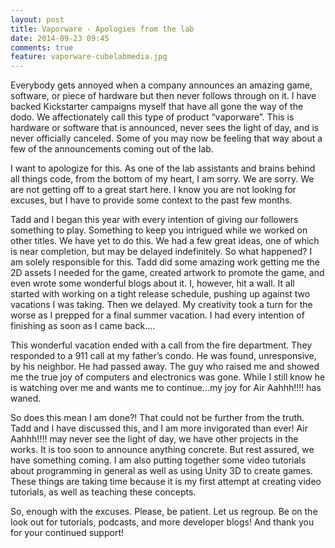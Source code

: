 ```yaml
---
layout: post
title: Vaporware - Apologies from the lab
date: 2014-09-23 09:45
comments: true
feature: vaporware-cubelabmedia.jpg
---
```

Everybody gets annoyed when a company announces an amazing game, software, or piece of hardware but then never follows through on it. I have backed Kickstarter campaigns myself that have all gone the way of the dodo. We affectionately call this type of product “vaporware”. This is hardware or software that is announced, never sees the light of day, and is never officially canceled. Some of you may now be feeling that way about a few of the announcements coming out of the lab.

I want to apologize for this. As one of the lab assistants and brains behind all things code, from the bottom of my heart, I am sorry. We are sorry. We are not getting off to a great start here. I know you are not looking for excuses, but I have to provide some context to the past few months.

Tadd and I began this year with every intention of giving our followers something to play. Something to keep you intrigued while we worked on other titles. We have yet to do this. We had a few great ideas, one of which is near completion, but may be delayed indefinitely. So what happened? I am solely responsible for this. Tadd did some amazing work getting me the 2D assets I needed for the game, created artwork to promote the game, and even wrote some wonderful blogs about it. I, however, hit a wall. It all started with working on a tight release schedule, pushing up against two vacations I was taking. Then we delayed. My creativity took a turn for the worse as I prepped for a final summer vacation. I had every intention of finishing as soon as I came back….

This wonderful vacation ended with a call from the fire department. They responded to a 911 call at my father’s condo. He was found, unresponsive, by his neighbor. He had passed away. The guy who raised me and showed me the true joy of computers and electronics was gone. While I still know he is watching over me and wants me to continue...my joy for Air Aahhh!!!! has waned.

So does this mean I am done?! That could not be further from the truth. Tadd and I have discussed this, and I am more invigorated than ever! Air Aahhh!!!! may never see the light of day, we have other projects in the works. It is too soon to announce anything concrete. But rest assured, we have something coming. I am also putting together some video tutorials about programming in general as well as using Unity 3D to create games. These things are taking time because it is my first attempt at creating video tutorials, as well as teaching these concepts.

So, enough with the excuses. Please, be patient. Let us regroup. Be on the look out for tutorials, podcasts, and more developer blogs! And thank you for your continued support!
